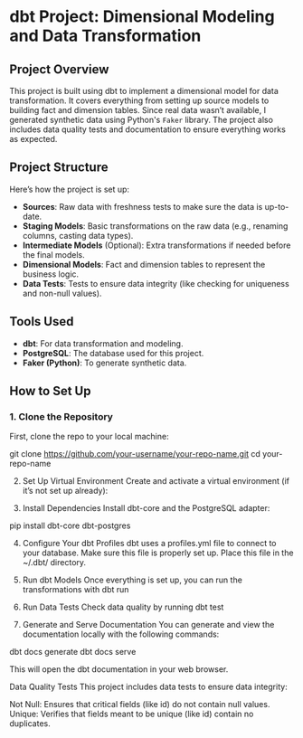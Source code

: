 # dbt Project: Dimensional Modeling and Data Transformation

## Project Overview
This project is built using dbt to implement a dimensional model for data transformation. It covers everything from setting up source models to building fact and dimension tables. Since real data wasn’t available, I generated synthetic data using Python's `Faker` library. The project also includes data quality tests and documentation to ensure everything works as expected.

## Project Structure
Here’s how the project is set up:
- **Sources**: Raw data with freshness tests to make sure the data is up-to-date.
- **Staging Models**: Basic transformations on the raw data (e.g., renaming columns, casting data types).
- **Intermediate Models** (Optional): Extra transformations if needed before the final models.
- **Dimensional Models**: Fact and dimension tables to represent the business logic.
- **Data Tests**: Tests to ensure data integrity (like checking for uniqueness and non-null values).

## Tools Used
- **dbt**: For data transformation and modeling.
- **PostgreSQL**: The database used for this project.
- **Faker (Python)**: To generate synthetic data.

## How to Set Up

### 1. Clone the Repository
First, clone the repo to your local machine:

git clone https://github.com/your-username/your-repo-name.git
cd your-repo-name

2. Set Up Virtual Environment
Create and activate a virtual environment (if it’s not set up already):


3. Install Dependencies
Install dbt-core and the PostgreSQL adapter:

pip install dbt-core dbt-postgres

4. Configure Your dbt Profiles
dbt uses a profiles.yml file to connect to your database. Make sure this file is properly set up.
Place this file in the ~/.dbt/ directory.

5. Run dbt Models
Once everything is set up, you can run the transformations with
dbt run

6. Run Data Tests
Check data quality by running dbt test

7. Generate and Serve Documentation
You can generate and view the documentation locally with the following commands:

dbt docs generate
dbt docs serve

This will open the dbt documentation in your web browser.

Data Quality Tests
This project includes data tests to ensure data integrity:

Not Null: Ensures that critical fields (like id) do not contain null values.
Unique: Verifies that fields meant to be unique (like id) contain no duplicates.
